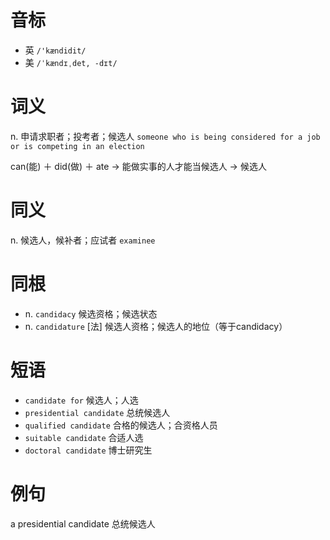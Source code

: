 # 音标

- 英 `/'kændidit/`
- 美 `/ˈkændɪˌdet, -dɪt/`

# 词义

n. 申请求职者；投考者；候选人
`someone who is being considered for a job or is competing in an election`



can(能) ＋ did(做) ＋ ate → 能做实事的人才能当候选人 → 候选人

# 同义

n. 候选人，候补者；应试者
`examinee`

# 同根

- n. `candidacy` 候选资格；候选状态
- n. `candidature` [法] 候选人资格；候选人的地位（等于candidacy）

# 短语

- `candidate for` 候选人；人选
- `presidential candidate` 总统候选人
- `qualified candidate` 合格的候选人；合资格人员
- `suitable candidate` 合适人选
- `doctoral candidate` 博士研究生

# 例句

a presidential candidate
总统候选人


